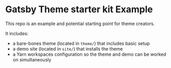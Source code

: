 # Gatsby Theme starter kit Example

This repo is an example and potential starting point for theme creators.

It includes:

- a bare-bones theme (located in `theme/`) that includes basic setup
- a demo site (located in `site/`) that installs the theme
- a Yarn workspaces configuration so the theme and demo can be worked on simultaneously
